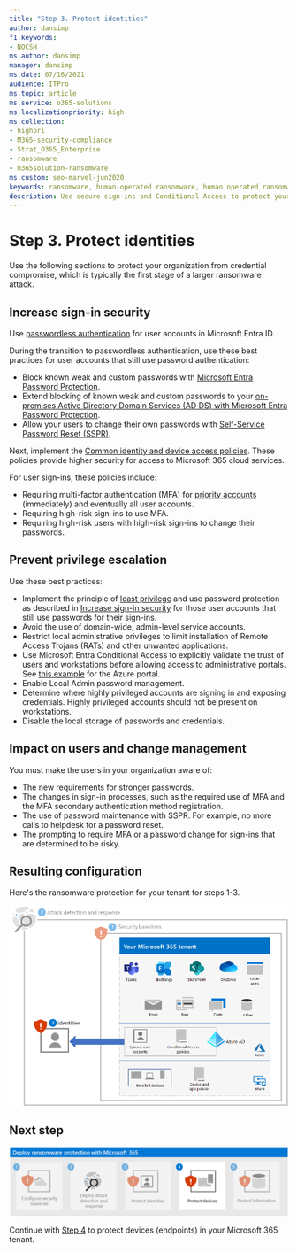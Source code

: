 ```yaml
---
title: "Step 3. Protect identities"
author: dansimp
f1.keywords:
- NOCSH
ms.author: dansimp
manager: dansimp
ms.date: 07/16/2021
audience: ITPro
ms.topic: article
ms.service: o365-solutions
ms.localizationpriority: high
ms.collection:
- highpri
- M365-security-compliance
- Strat_O365_Enterprise
- ransomware
- m365solution-ransomware
ms.custom: seo-marvel-jun2020
keywords: ransomware, human-operated ransomware, human operated ransomware, HumOR, extortion attack, ransomware attack, encryption, cryptovirology, zero trust
description: Use secure sign-ins and Conditional Access to protect your Microsoft 365 resources from ransomware attacks.
---
```


# Step 3. Protect identities

Use the following sections to protect your organization from credential compromise, which is typically the first stage of a larger ransomware attack.

## Increase sign-in security

Use [passwordless authentication](/azure/active-directory/authentication/howto-authentication-passwordless-deployment) for user accounts in Microsoft Entra ID.

During the transition to passwordless authentication, use these best practices for user accounts that still use password authentication:

- Block known weak and custom passwords with [Microsoft Entra Password Protection](/azure/active-directory/authentication/concept-password-ban-bad).
- Extend blocking of known weak and custom passwords to your [on-premises Active Directory Domain Services (AD DS) with Microsoft Entra Password Protection](/azure/active-directory/authentication/concept-password-ban-bad-on-premises).
- Allow your users to change their own passwords with [Self-Service Password Reset (SSPR)](/azure/active-directory/authentication/concept-sspr-howitworks).

Next, implement the [Common identity and device access policies](/microsoft-365/security/office-365-security/zero-trust-identity-device-access-policies-common). These policies provide higher security for access to Microsoft 365 cloud services. 

For user sign-ins, these policies include:

- Requiring multi-factor authentication (MFA) for [priority accounts](/microsoft-365/admin/setup/priority-accounts) (immediately) and eventually all user accounts.
- Requiring high-risk sign-ins to use MFA.
- Requiring high-risk users with high-risk sign-ins to change their passwords.

## Prevent privilege escalation

Use these best practices:

- Implement the principle of [least privilege](/windows-server/identity/ad-ds/plan/security-best-practices/implementing-least-privilege-administrative-models) and use password protection as described in [Increase sign-in security](#increase-sign-in-security) for those user accounts that still use passwords for their sign-ins. 
- Avoid the use of domain-wide, admin-level service accounts. 
- Restrict local administrative privileges to limit installation of Remote Access Trojans (RATs) and other unwanted applications.
- Use Microsoft Entra Conditional Access to explicitly validate the trust of users and workstations before allowing access to administrative portals. See [this example](/azure/active-directory/conditional-access/howto-conditional-access-policy-azure-management) for the Azure portal.
- Enable Local Admin password management.
- Determine where highly privileged accounts are signing in and exposing credentials. Highly privileged accounts should not be present on workstations.
- Disable the local storage of passwords and credentials.

## Impact on users and change management

You must make the users in your organization aware of:

- The new requirements for stronger passwords.
- The changes in sign-in processes, such as the required use of MFA and the MFA secondary authentication method registration.
- The use of password maintenance with SSPR. For example, no more calls to helpdesk for a password reset.
- The prompting to require MFA or a password change for sign-ins that are determined to be risky.

## Resulting configuration

Here's the ransomware protection for your tenant for steps 1-3.

![Ransomware protection for your Microsoft 365 tenant after Step 3](../media/ransomware-protection-microsoft-365/ransomware-protection-microsoft-365-architecture-step3.png)

## Next step

[![Step 4 for ransomware protection with Microsoft 365](../media/ransomware-protection-microsoft-365/ransomware-protection-microsoft-365-step4.png)](ransomware-protection-microsoft-365-devices.md)

Continue with [Step 4](ransomware-protection-microsoft-365-devices.md) to protect devices (endpoints) in your Microsoft 365 tenant. 
